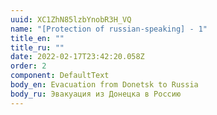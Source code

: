```yaml
---
uuid: XC1ZhN85lzbYnobR3H_VQ
name: "[Protection of russian-speaking] - 1"
title_en: ""
title_ru: ""
date: 2022-02-17T23:42:20.058Z
order: 2
component: DefaultText
body_en: Evacuation from Donetsk to Russia
body_ru: Эвакуация из Донецка в Россию
---
```

